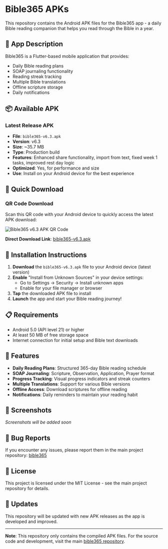 # Bible365 APKs

This repository contains the Android APK files for the Bible365 app - a daily Bible reading companion that helps you read through the Bible in a year.

## 📱 App Description

Bible365 is a Flutter-based mobile application that provides:
- Daily Bible reading plans
- SOAP journaling functionality
- Reading streak tracking
- Multiple Bible translations
- Offline scripture storage
- Daily notifications

## 📦 Available APK

### Latest Release APK
- **File**: `bible365-v6.3.apk`
- **Version**: v6.3
- **Size**: ~35.7 MB
- **Type**: Production build
- **Features**: Enhanced share functionality, import from text, fixed week 1 tasks, improved rest day logic
- **Optimized**: Yes, for performance and size
- **Use**: Install on your Android device for the best experience

## 📱 Quick Download

### QR Code Download
Scan this QR code with your Android device to quickly access the latest APK download:

![Bible365 v6.3 APK QR Code](https://api.qrserver.com/v1/create-qr-code/?size=200x200&data=https://github.com/vincenthanjs/bible365-apks/raw/main/bible365-v6.3.apk)

**Direct Download Link**: [bible365-v6.3.apk](https://github.com/vincenthanjs/bible365-apks/raw/main/bible365-v6.3.apk)

## 🚀 Installation Instructions

1. **Download** the `bible365-v6.3.apk` file to your Android device (latest version)
2. **Enable** "Install from Unknown Sources" in your device settings:
   - Go to Settings → Security → Install unknown apps
   - Enable for your file manager or browser
3. **Tap** the downloaded APK file to install
4. **Launch** the app and start your Bible reading journey!

## 📋 Requirements

- Android 5.0 (API level 21) or higher
- At least 50 MB of free storage space
- Internet connection for initial setup and Bible text downloads

## 🔧 Features

- **Daily Reading Plans**: Structured 365-day Bible reading schedule
- **SOAP Journaling**: Scripture, Observation, Application, Prayer format
- **Progress Tracking**: Visual progress indicators and streak counters
- **Multiple Translations**: Support for various Bible versions
- **Offline Access**: Download scriptures for offline reading
- **Notifications**: Daily reminders to maintain your reading habit

## 📱 Screenshots

*Screenshots will be added soon*

## 🐛 Bug Reports

If you encounter any issues, please report them in the main project repository: [bible365](https://github.com/vincenthanjs/bible365)

## 📄 License

This project is licensed under the MIT License - see the main project repository for details.

## 🔄 Updates

This repository will be updated with new APK releases as the app is developed and improved.

---

**Note**: This repository only contains the compiled APK files. For the source code and development, visit the main [bible365 repository](https://github.com/vincenthanjs/bible365).
